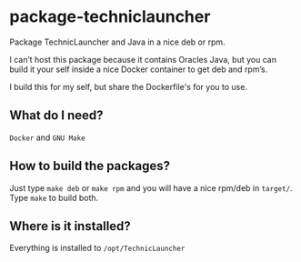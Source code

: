 package-techniclauncher
=======================

Package TechnicLauncher and Java in a nice deb or rpm.

I can’t host this package because it contains Oracles Java, but you can build it your self inside a nice Docker container to get deb and rpm’s.

I build this for my self, but share the Dockerfile's for you to use.

## What do I need?

`Docker` and `GNU Make`

## How to build the packages?

Just type `make deb` or `make rpm` and you will have a nice rpm/deb in `target/`.
Type `make` to build both.

## Where is it installed?

Everything is installed to `/opt/TechnicLauncher`
